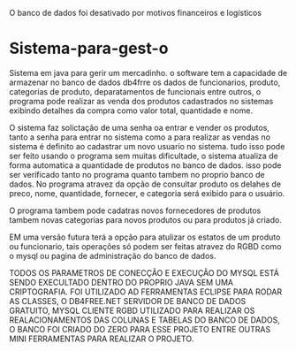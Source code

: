 O banco de dados foi desativado por motivos financeiros e logísticos 

# Sistema-para-gest-o
Sistema em java para gerir um mercadinho. o software tem a capacidade de armazenar no banco de dados db4frre os dados de funcionarios, produto, categorias de produto, deparatamentos de funcionais entre outros, o programa pode realizar as venda dos produtos cadastrados no sistemas exibindo detalhes da compra como valor total, quantidade e nome. 

O sistema faz solictação de uma senha oa entrar e vender os produtos, tanto a senha para entrar no sistema como a para realizar as vendas no sistema é definito ao cadastrar um novo usuario no sistema. tudo isso pode ser feito usando o programa sem muitas dificultade,
o sistema atualiza de forma automatica a quantidade de produtos no banco de dados. isso pode ser verificado tanto no programa quanto tambem no proprio banco de dados. No programa atravez da opção de consultar produto os delahes de preco, nome, quantidade, fornecer, e categoria será exibido para o usuário. 

O programa tambem pode cadatras novos fornecedores de produtos tambem novas categorias para novos produtos ou para produtos já criado.

EM uma versão futura terá a opção para atulizar os estatos de um produto ou funcionario, tais operações só podem ser feitas atravez do RGBD como o mysql ou pagina de administração do banco de dados.

TODOS OS PARAMETROS DE CONECÇÂO E EXECUÇÂO DO MYSQL ESTÁ SENDO EXECULTADO DENTRO DO PROPRIO JAVA SEM UMA CRIPTOGRAFIA.
FOI UTILIZADO AD FERRAMENTAS ECLIPSE PARA RODAR AS CLASSES, O DB4FREE.NET SERVIDOR DE BANCO DE DADOS GRATUITO, MYSQL CLIENTE RGBD UTILIZADO PARA REALIZAR OS REALACIONAMENTOS DAS COLUNAS E TABELAS DO BANCO DE DADOS,
O BANCO FOI CRIADO DO ZERO PARA ESSE PROJETO ENTRE OUTRAS MINI FERRAMENTAS PARA REALIZAR O PROJETO.

